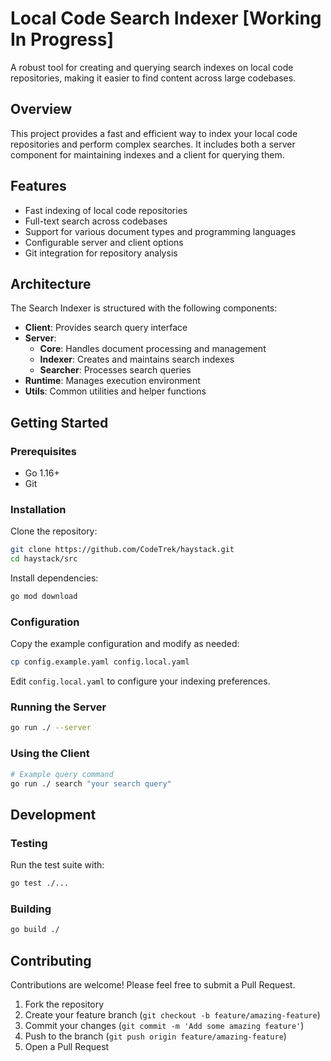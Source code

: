 # Local Code Search Indexer [Working In Progress]

A robust tool for creating and querying search indexes on local code repositories, making it easier to find content across large codebases.

## Overview

This project provides a fast and efficient way to index your local code repositories and perform complex searches. It includes both a server component for maintaining indexes and a client for querying them.

## Features

- Fast indexing of local code repositories
- Full-text search across codebases
- Support for various document types and programming languages
- Configurable server and client options
- Git integration for repository analysis

## Architecture

The Search Indexer is structured with the following components:

- **Client**: Provides search query interface
- **Server**:
  - **Core**: Handles document processing and management
  - **Indexer**: Creates and maintains search indexes
  - **Searcher**: Processes search queries
- **Runtime**: Manages execution environment
- **Utils**: Common utilities and helper functions

## Getting Started

### Prerequisites

- Go 1.16+
- Git

### Installation

Clone the repository:

```bash
git clone https://github.com/CodeTrek/haystack.git
cd haystack/src
```

Install dependencies:

```bash
go mod download
```

### Configuration

Copy the example configuration and modify as needed:

```bash
cp config.example.yaml config.local.yaml
```

Edit `config.local.yaml` to configure your indexing preferences.

### Running the Server

```bash
go run ./ --server
```

### Using the Client

```bash
# Example query command
go run ./ search "your search query"
```

## Development

### Testing

Run the test suite with:

```bash
go test ./...
```

### Building

```bash
go build ./
```

## Contributing

Contributions are welcome! Please feel free to submit a Pull Request.

1. Fork the repository
2. Create your feature branch (`git checkout -b feature/amazing-feature`)
3. Commit your changes (`git commit -m 'Add some amazing feature'`)
4. Push to the branch (`git push origin feature/amazing-feature`)
5. Open a Pull Request
